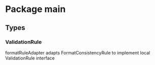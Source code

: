 # Package main

## Types

### ValidationRule

formatRuleAdapter adapts FormatConsistencyRule to implement local ValidationRule interface


